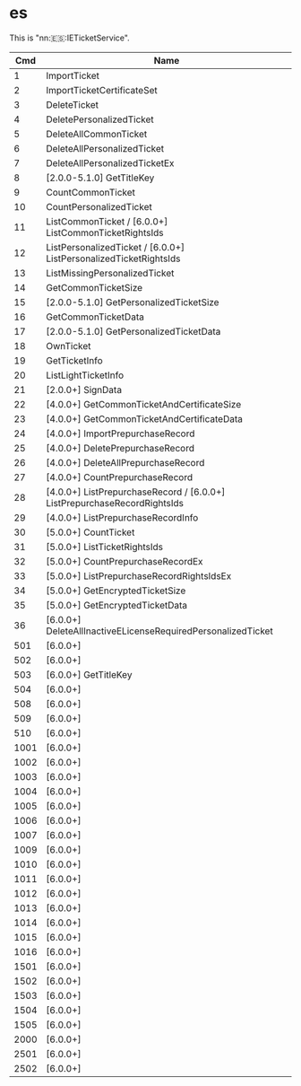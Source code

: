 # es

This is
"nn::es::IETicketService".

| Cmd  | Name                                                                         |
| ---- | ---------------------------------------------------------------------------- |
| 1    | ImportTicket                                                                 |
| 2    | ImportTicketCertificateSet                                                   |
| 3    | DeleteTicket                                                                 |
| 4    | DeletePersonalizedTicket                                                     |
| 5    | DeleteAllCommonTicket                                                        |
| 6    | DeleteAllPersonalizedTicket                                                  |
| 7    | DeleteAllPersonalizedTicketEx                                                |
| 8    | \[2.0.0-5.1.0\] GetTitleKey                                                  |
| 9    | CountCommonTicket                                                            |
| 10   | CountPersonalizedTicket                                                      |
| 11   | ListCommonTicket / \[6.0.0+\] ListCommonTicketRightsIds                      |
| 12   | ListPersonalizedTicket / \[6.0.0+\] ListPersonalizedTicketRightsIds          |
| 13   | ListMissingPersonalizedTicket                                                |
| 14   | GetCommonTicketSize                                                          |
| 15   | \[2.0.0-5.1.0\] GetPersonalizedTicketSize                                    |
| 16   | GetCommonTicketData                                                          |
| 17   | \[2.0.0-5.1.0\] GetPersonalizedTicketData                                    |
| 18   | OwnTicket                                                                    |
| 19   | GetTicketInfo                                                                |
| 20   | ListLightTicketInfo                                                          |
| 21   | \[2.0.0+\] SignData                                                          |
| 22   | \[4.0.0+\] GetCommonTicketAndCertificateSize                                 |
| 23   | \[4.0.0+\] GetCommonTicketAndCertificateData                                 |
| 24   | \[4.0.0+\] ImportPrepurchaseRecord                                           |
| 25   | \[4.0.0+\] DeletePrepurchaseRecord                                           |
| 26   | \[4.0.0+\] DeleteAllPrepurchaseRecord                                        |
| 27   | \[4.0.0+\] CountPrepurchaseRecord                                            |
| 28   | \[4.0.0+\] ListPrepurchaseRecord / \[6.0.0+\] ListPrepurchaseRecordRightsIds |
| 29   | \[4.0.0+\] ListPrepurchaseRecordInfo                                         |
| 30   | \[5.0.0+\] CountTicket                                                       |
| 31   | \[5.0.0+\] ListTicketRightsIds                                               |
| 32   | \[5.0.0+\] CountPrepurchaseRecordEx                                          |
| 33   | \[5.0.0+\] ListPrepurchaseRecordRightsIdsEx                                  |
| 34   | \[5.0.0+\] GetEncryptedTicketSize                                            |
| 35   | \[5.0.0+\] GetEncryptedTicketData                                            |
| 36   | \[6.0.0+\] DeleteAllInactiveELicenseRequiredPersonalizedTicket               |
| 501  | \[6.0.0+\]                                                                   |
| 502  | \[6.0.0+\]                                                                   |
| 503  | \[6.0.0+\] GetTitleKey                                                       |
| 504  | \[6.0.0+\]                                                                   |
| 508  | \[6.0.0+\]                                                                   |
| 509  | \[6.0.0+\]                                                                   |
| 510  | \[6.0.0+\]                                                                   |
| 1001 | \[6.0.0+\]                                                                   |
| 1002 | \[6.0.0+\]                                                                   |
| 1003 | \[6.0.0+\]                                                                   |
| 1004 | \[6.0.0+\]                                                                   |
| 1005 | \[6.0.0+\]                                                                   |
| 1006 | \[6.0.0+\]                                                                   |
| 1007 | \[6.0.0+\]                                                                   |
| 1009 | \[6.0.0+\]                                                                   |
| 1010 | \[6.0.0+\]                                                                   |
| 1011 | \[6.0.0+\]                                                                   |
| 1012 | \[6.0.0+\]                                                                   |
| 1013 | \[6.0.0+\]                                                                   |
| 1014 | \[6.0.0+\]                                                                   |
| 1015 | \[6.0.0+\]                                                                   |
| 1016 | \[6.0.0+\]                                                                   |
| 1501 | \[6.0.0+\]                                                                   |
| 1502 | \[6.0.0+\]                                                                   |
| 1503 | \[6.0.0+\]                                                                   |
| 1504 | \[6.0.0+\]                                                                   |
| 1505 | \[6.0.0+\]                                                                   |
| 2000 | \[6.0.0+\]                                                                   |
| 2501 | \[6.0.0+\]                                                                   |
| 2502 | \[6.0.0+\]                                                                   |
